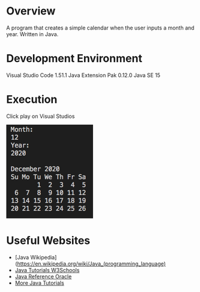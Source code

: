 # Overview
A program that creates a simple calendar when the user inputs a month and year. Written in Java.

# Development Environment
Visual Studio Code 1.51.1
Java Extension Pak 0.12.0
Java SE 15

# Execution
Click play on Visual Studios

![](ScreenShot.png)
# Useful Websites
* [Java Wikipedia](https://en.wikipedia.org/wiki/Java_(programming_language)
* [Java Tutorials W3Schools](https://www.w3schools.com/java/default.asp)
* [Java Reference Oracle](https://docs.oracle.com/en/java/javase/index.html)
* [More Java Tutorials](https://beginnersbook.com/java-collections-tutorials/)
